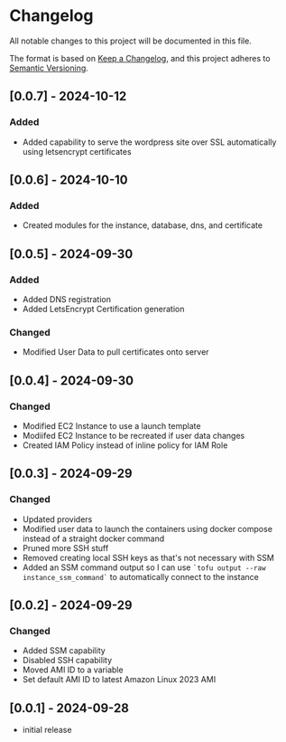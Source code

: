 # Changelog

All notable changes to this project will be documented in this file.

The format is based on [Keep a Changelog],
and this project adheres to [Semantic Versioning].

## [0.0.7] - 2024-10-12
### Added

- Added capability to serve the wordpress site over SSL automatically using letsencrypt certificates

## [0.0.6] - 2024-10-10
### Added

- Created modules for the instance, database, dns, and certificate

## [0.0.5] - 2024-09-30
### Added

- Added DNS registration
- Added LetsEncrypt Certification generation

### Changed

- Modified User Data to pull certificates onto server

## [0.0.4] - 2024-09-30
### Changed

- Modified EC2 Instance to use a launch template
- Modiifed EC2 Instance to be recreated if user data changes
- Created IAM Policy instead of inline policy for IAM Role


## [0.0.3] - 2024-09-29
### Changed

- Updated providers
- Modified user data to launch the containers using docker compose instead of a straight docker command
- Pruned more SSH stuff
- Removed creating local SSH keys as that's not necessary with SSM
- Added an SSM command output so I can use `` `tofu output --raw instance_ssm_command` `` to automatically connect to the instance


## [0.0.2] - 2024-09-29
### Changed

- Added SSM capability
- Disabled SSH capability
- Moved AMI ID to a variable
- Set default AMI ID to latest Amazon Linux 2023 AMI


## [0.0.1] - 2024-09-28

- initial release

<!-- Links -->
[keep a changelog]: https://keepachangelog.com/en/1.0.0/
[semantic versioning]: https://semver.org/spec/v2.0.0.html